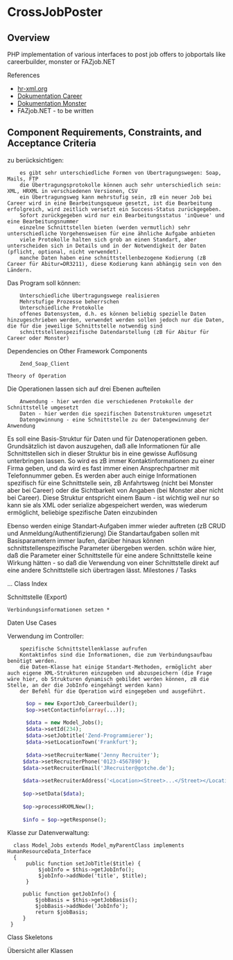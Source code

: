 CrossJobPoster
==============

Overview
--------

PHP implementation of various interfaces to post job offers to jobportals like careerbuilder, monster or FAZjob.NET

References


* [hr-xml.org](http://hr-xml.org "HR-XML")
* [Dokumentation Career](http://dpi.careerbuilder.com/Site/Index.aspx "Careerbuilder Specs")
* [Dokumentation Monster](http://doc.monster.com/ "Monster Specs")
* FAZjob.NET - to be written

Component Requirements, Constraints, and Acceptance Criteria
------------------------------------------------------------
zu berücksichtigen:

        es gibt sehr unterschiedliche Formen von Übertragungswegen: Soap, Mails, FTP
        die Übertragungsprotokolle können auch sehr unterschiedlich sein: XML, HRXML in verschiedenen Versionen, CSV
        ein Übertragungsweg kann mehrstufig sein, zB ein neuer Job bei Career wird in eine Bearbeitungsqueue gesetzt, ist die Bearbeitung erfolgreich, wird zeitlich versetzt ein Success-Status zurückgegeben.
        Sofort zurückgegeben wird nur ein Bearbeitungsstatus 'inQueue' und eine Bearbeitungsnummer
        einzelne Schnittstellen bieten (werden vermutlich) sehr unterschiedliche Vorgehensweisen für eine ähnliche Aufgabe anbieten
        viele Protokolle halten sich grob an einen Standart, aber unterscheiden sich in Details und in der Notwendigkeit der Daten (pflicht, optional, nicht verwendet).
        manche Daten haben eine schnittstellenbezogene Kodierung (zB Career für Abitur=DR3211), diese Kodierung kann abhängig sein von den Ländern.


Das Program soll können:

        Unterschiedliche Übertragungswege realisieren
        Mehrstufige Prozesse beherrschen
        Unterschiedliche Protokolle
        offenes Datensystem, d.h. es können beliebig spezielle Daten hinzugeschrieben werden, verwendet werden sollen jedoch nur die Daten, die für die jeweilige Schnittstelle notwendig sind
        schnittstellenspezifische Datendarstellung (zB für Abitur für Career oder Monster)

Dependencies on Other Framework Components

        Zend_Soap_Client

    Theory of Operation

Die Operationen lassen sich auf drei Ebenen aufteilen

        Anwendung - hier werden die verschiedenen Protokolle der Schnittstelle umgesetzt
        Daten - hier werden die spezifischen Datenstrukturen umgesetzt
        Datengewinnung - eine Schnittstelle zu der Datengewinnung der Anwendung


Es soll eine Basis-Struktur für Daten und für Datenoperationen geben.
Grundsätzlich ist davon auszugehen, daß alle Informationen für alle Schnittstellen sich in dieser Struktur bis in eine gewisse Auflösung unterbringen lassen.
So wird es zB immer Kontaktinformationen zu einer Firma geben, und da wird es fast immer einen Ansprechpartner mit Telefonnummer geben.
Es werden aber auch einige Informationen spezifisch für eine Schnittstelle sein, zB Anfahrtsweg (nicht bei Monster aber bei Career) oder die Sichtbarkeit von Angaben (bei Monster aber nicht bei Career).
Diese Struktur entspricht einem Baum - ist wichtig weil nur so kann sie als XML oder serialize abgespeichert werden, was wiederum ermöglicht, beliebige spezifische Daten einzubinden

Ebenso werden einige Standart-Aufgaben immer wieder auftreten (zB CRUD und Anmeldung/Authentifizierung)
Die Standartaufgaben sollen mit Basisparametern immer laufen, darüber hinaus können schnittstellenspezifische Parameter übergeben werden.
schön wäre hier, daß die Parameter einer Schnittstelle für eine andere Schnittstelle keine Wirkung hätten - so daß die Verwendung von einer Schnittstelle direkt auf eine andere Schnittstelle sich übertragen lässt.
Milestones / Tasks


...
Class Index

Schnittstelle (Export)

    Verbindungsinformationen setzen *

Daten
Use Cases


Verwendung im Controller:

        spezifische Schnittstellenklasse aufrufen
        Kontaktinfos sind die Informationen, die zum Verbindungsaufbau benötigt werden.
        die Daten-Klasse hat einige Standart-Methoden, ermöglicht aber auch eigene XML-Strukturen einzugeben und abzuspeichern (die Frage wäre hier, ob Strukturen dynamisch gebildet werden können, zB die Stelle, an der die JobInfo eingehängt werden kann)
        der Befehl für die Operation wird eingegeben und ausgeführt.

```php
      $op = new ExportJob_Careerbuilder();
      $op->setContactinfo(array(...));
 
      $data = new Model_Jobs();
      $data->setId(234);
      $data->setJobtitle('Zend-Programmierer');
      $data->setLocationTown('Frankfurt');
 
      $data->setRecruiterName('Jenny Recruiter');
     $data->setRecruiterPhone('0123-4567890');
     $data->setRecruiterEmail('JRecruiter@gotche.de');
 
     $data->setRecruiterAddress('<Location><Street>...</Street></Location>');
 
     $op->setData($data);
 
     $op->processHRXMLNew();
 
     $info = $op->getResponse();
```
 
 

Klasse zur Datenverwaltung:

      class Model_Jobs extends Model_myParentClass implements HumanResourceData_Interface
      {
          public function setJobTitle($title) {
              $jobInfo = $this->getJobInfo();
              $jobInfo->addNode('title', $title);
          }

         public function getJobInfo() {
             $jobBasis = $this->getJobBasis();
             $jobBasis->addNode('JobInfo');
             return $jobBasis;
         }
     }
 

Class Skeletons

Übersicht aller Klassen